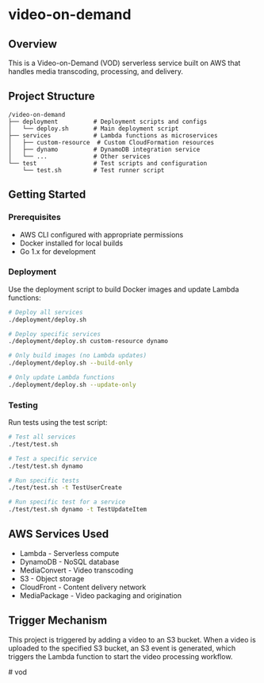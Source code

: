 # video-on-demand

## Overview
This is a Video-on-Demand (VOD) serverless service built on AWS that handles media transcoding, processing, and delivery.

## Project Structure
```
/video-on-demand
├── deployment          # Deployment scripts and configs
│   └── deploy.sh       # Main deployment script
├── services            # Lambda functions as microservices
│   ├── custom-resource  # Custom CloudFormation resources
│   ├── dynamo          # DynamoDB integration service
│   └── ...             # Other services
└── test                # Test scripts and configuration
    └── test.sh         # Test runner script
```

## Getting Started

### Prerequisites
- AWS CLI configured with appropriate permissions
- Docker installed for local builds
- Go 1.x for development

### Deployment
Use the deployment script to build Docker images and update Lambda functions:

```bash
# Deploy all services
./deployment/deploy.sh

# Deploy specific services
./deployment/deploy.sh custom-resource dynamo

# Only build images (no Lambda updates)
./deployment/deploy.sh --build-only

# Only update Lambda functions
./deployment/deploy.sh --update-only
```

### Testing
Run tests using the test script:

```bash
# Test all services
./test/test.sh

# Test a specific service
./test/test.sh dynamo

# Run specific tests
./test/test.sh -t TestUserCreate

# Run specific test for a service
./test/test.sh dynamo -t TestUpdateItem
```
## AWS Services Used
- Lambda - Serverless compute
- DynamoDB - NoSQL database
- MediaConvert - Video transcoding
- S3 - Object storage
- CloudFront - Content delivery network
- MediaPackage - Video packaging and origination

## Trigger Mechanism
This project is triggered by adding a video to an S3 bucket. When a video is uploaded to the specified S3 bucket, an S3 event is generated, which triggers the Lambda function to start the video processing workflow.

#   v o d  
 